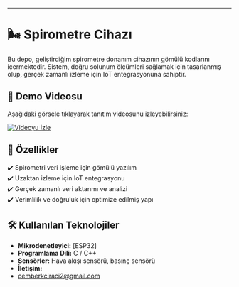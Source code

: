 
---

# 🌬️ Spirometre Cihazı  

Bu depo, geliştirdiğim spirometre donanım cihazının gömülü kodlarını içermektedir. Sistem, doğru solunum ölçümleri sağlamak için tasarlanmış olup, gerçek zamanlı izleme için IoT entegrasyonuna sahiptir.  

## 🎥 Demo Videosu  
Aşağıdaki görsele tıklayarak tanıtım videosunu izleyebilirsiniz:  

[![Videoyu İzle](https://amdtelemedicine.com/wp-content/uploads/2020/05/digitalspirometer-front_amdtelemed_integratedproduct.jpg)](https://youtu.be/wUmjeOv0Tyc)  

## 📌 Özellikler  
✔️ Spirometri veri işleme için gömülü yazılım  
✔️ Uzaktan izleme için IoT entegrasyonu  
✔️ Gerçek zamanlı veri aktarımı ve analizi  
✔️ Verimlilik ve doğruluk için optimize edilmiş yapı  

## 🛠️ Kullanılan Teknolojiler  
- **Mikrodenetleyici:** [ESP32]  
- **Programlama Dili:** C / C++  
- **Sensörler:** Hava akışı sensörü, basınç sensörü  
- **İletişim:**
- cemberkciraci2@gmail.com


